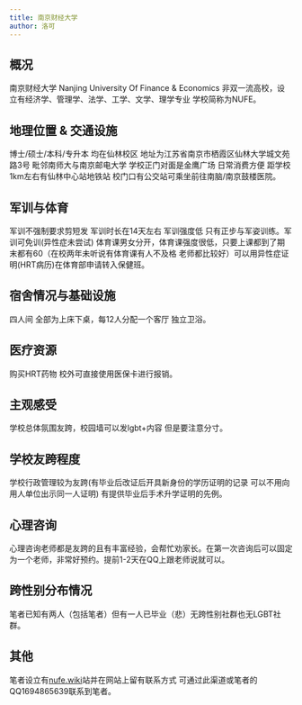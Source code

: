 ```yaml
---
title: 南京财经大学
author: 洛可
---
```


## 概况

南京财经大学 Nanjing University Of Finance & Economics 非双一流高校，设立有经济学、管理学、法学、工学、文学、理学专业 学校简称为NUFE。

## 地理位置 & 交通设施

博士/硕士/本科/专升本 均在仙林校区 地址为江苏省南京市栖霞区仙林大学城文苑路3号 毗邻南师大与南京邮电大学 学校正门对面是金鹰广场 日常消费方便 距学校1km左右有仙林中心站地铁站 校门口有公交站可乘坐前往南脑/南京鼓楼医院。

## 军训与体育

军训不强制要求剪短发 军训时长在14天左右 军训强度低 只有正步与军姿训练。军训可免训(异性症未尝试) 体育课男女分开，体育课强度很低，只要上课都到了期末都有60（在校两年未听说有体育课有人不及格 老师都比较好）可以用异性症证明(HRT病历)在体育部申请转入保健班。

## 宿舍情况与基础设施

四人间 全部为上床下桌，每12人分配一个客厅 独立卫浴。

## 医疗资源

购买HRT药物 校外可直接使用医保卡进行报销。

## 主观感受

学校总体氛围友跨，校园墙可以发lgbt+内容 但是要注意分寸。

## 学校友跨程度

学校行政管理较为友跨(有毕业后改证后开具新身份的学历证明的记录 可以不用向用人单位出示同一人证明) 有提供毕业后手术升学证明的先例。

## 心理咨询

心理咨询老师都是友跨的且有丰富经验，会帮忙劝家长。在第一次咨询后可以固定为一个老师，非常好预约。提前1-2天在QQ上跟老师说就可以。

## 跨性别分布情况

笔者已知有两人（包括笔者）但有一人已毕业（悲）无跨性别社群也无LGBT社群。

## 其他

笔者设立有[nufe.wiki](https://nufe.wiki)站并在网站上留有联系方式 可通过此渠道或笔者的QQ1694865639联系到笔者。
